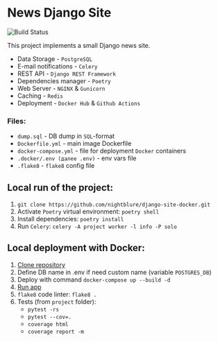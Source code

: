 # News Django Site

![Build Status](https://github.com/nightblure/django-site-docker/actions/workflows/main.yml/badge.svg?branch=main)

This project implements a small Django news site.
* Data Storage - ```PostgreSQL```
* E-mail notifications - ```Celery```
* REST API - ```Django REST Framework```
* Dependencies manager - ```Poetry```
* Web Server - ```NGINX``` & ```Gunicorn```
* Caching - ```Redis```
* Deployment - ```Docker Hub``` & ```Github Actions```

### Files:
  - ```dump.sql``` - DB dump in ```SQL```-format
  - ```Dockerfile.yml``` - main image Dockerfile
  - ```docker-compose.yml``` - file for deployment ```Docker``` containers
  - ```.docker/.env (далее .env)``` - env vars file
  - ```.flake8``` - ```flake8``` config file

## Local run of the project:
  1. ```git clone https://github.com/nightblure/django-site-docker.git```
  2. Activate ```Poetry``` virtual environment: ```poetry shell```
  3. Install dependencies: ```poetry install```
  4. Run ```Celery```: ```celery -A project worker -l info -P solo```   

## Local deployment with Docker:
  1. [Clone repository](https://github.com/nightblure/django-site-docker.git)
  2. Define DB name in .env if need custom name (variable ```POSTGRES_DB```)
  3. Deploy with command ```docker-compose up --build -d```
  4. [Run app](http://localhost:80/)
  5. ```flake8``` code linter: ```flake8 .```
  6. Tests (from ```project``` folder): 
     * ```pytest -rs```
     * ```pytest --cov=.```
     * ```coverage html```
     * ```coverage report -m```

